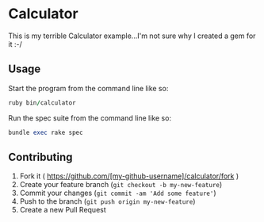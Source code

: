 # Calculator

This is my terrible Calculator example...I'm not sure why I created a gem for it :-/

## Usage

Start the program from the command line like so:
```ruby
ruby bin/calculator
```

Run the spec suite from the command line like so:
```ruby
bundle exec rake spec
```

## Contributing

1. Fork it ( https://github.com/[my-github-username]/calculator/fork )
2. Create your feature branch (`git checkout -b my-new-feature`)
3. Commit your changes (`git commit -am 'Add some feature'`)
4. Push to the branch (`git push origin my-new-feature`)
5. Create a new Pull Request
